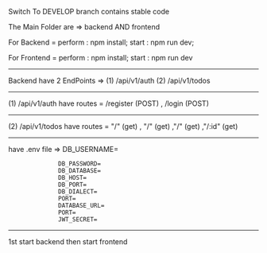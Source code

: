 Switch To DEVELOP branch contains stable code 

The Main Folder are  => backend AND frontend  

For Backend =
  perform : npm install;
  start   : npm run dev;
   
For Frontend =
  perform : npm install;
  start   : npm run dev
****************************************
  Backend have 2 EndPoints => (1) /api/v1/auth
                              (2) /api/v1/todos
                            
*****************************
  (1) /api/v1/auth have routes = /register (POST) , /login  (POST)
*******************************
  (2) /api/v1/todos have routes = "/" (get) , "/" (get) ,"/" (get) ,"/:id" (get)
********************************
  have .env file =>
                  DB_USERNAME=
                  
                  DB_PASSWORD=
                  DB_DATABASE=
                  DB_HOST=
                  DB_PORT=
                  DB_DIALECT=
                  PORT=
                  DATABASE_URL=
                  PORT=
                  JWT_SECRET=

***************************************

1st start backend 
then start frontend 
